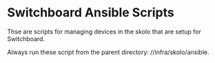 # Switchboard Ansible Scripts

Thse are scripts for managing devices in the skolo that are setup for
Switchboard.

Always run these script from the parent directory: //infra/skolo/ansible.
